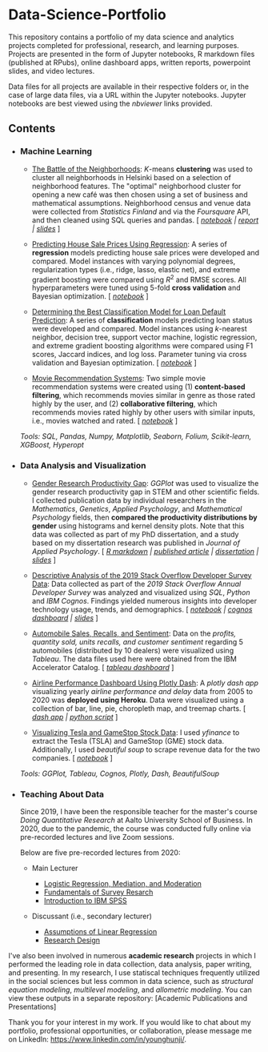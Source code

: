 # Data-Science-Portfolio

This repository contains a portfolio of my data science and analytics projects completed for professional, research, and learning purposes. Projects are presented in the form of Jupyter notebooks, R markdown files (published at RPubs), online dashboard apps, written reports, powerpoint slides, and video lectures.

Data files for all projects are available in their respective folders or, in the case of large data files, via a URL within the Jupyter notebooks. Jupyter notebooks are best viewed using the *nbviewer* links provided.

## Contents

+ ### Machine Learning
  + [The Battle of the Neighborhoods](https://github.com/bloonsinthesky/Data-Science-Portfolio/tree/main/The%20Battle%20of%20the%20Neighborhoods): *K*-means __clustering__ was used to cluster all neighborhoods in Helsinki based on a selection of neighborhood features. The "optimal" neighborhood cluster for opening a new café was then chosen using a set of business and mathematical assumptions. Neighborhood census and venue data were collected from *Statistics Finland* and via the *Foursquare* API, and then cleaned using SQL queries and pandas. [ *[notebook](https://nbviewer.jupyter.org/github/bloonsinthesky/Data-Science-Portfolio/blob/main/The%20Battle%20of%20the%20Neighborhoods/The%20Battle%20of%20the%20Neighborhoods.ipynb) | [report](https://github.com/bloonsinthesky/Data-Science-Portfolio/raw/main/The%20Battle%20of%20the%20Neighborhoods/The%20Battle%20of%20Neighborhoods%20-%20Report.pdf) | [slides](https://github.com/bloonsinthesky/Data-Science-Portfolio/raw/main/The%20Battle%20of%20the%20Neighborhoods/The%20Battle%20of%20the%20Neighborhoods%20-%20Slides.pptx)* ]
  
  + [Predicting House Sale Prices Using Regression](https://github.com/bloonsinthesky/Data-Science-Portfolio/tree/main/Predicting%20House%20Sale%20Prices%20Using%20Regression): A series of **regression** models predicting house sale prices were developed and compared. Model instances with varying polynomial degrees, regularization types (i.e., ridge, lasso, elastic net), and extreme gradient boosting were compared using *R*<sup>2</sup> and RMSE scores. All hyperparameters were tuned using 5-fold **cross validation** and Bayesian optimization. [ *[notebook](https://nbviewer.jupyter.org/github/bloonsinthesky/Data-Science-Portfolio/blob/main/Predicting%20House%20Sale%20Prices%20Using%20Regression/Predicting%20House%20Sale%20Prices%20Using%20Regression.ipynb)* ]
  
  + [Determining the Best Classification Model for Loan Default Prediction](https://github.com/bloonsinthesky/Data-Science-Portfolio/tree/main/Determining%20the%20Best%20Classification%20Model%20for%20Loan%20Default%20Prediction): A series of **classification** models predicting loan status were developed and compared. Model instances using *k*-nearest neighbor, decision tree, support vector machine, logistic regression, and extreme gradient boosting algorithms were compared using F1 scores, Jaccard indices, and log loss. Parameter tuning via cross validation and Bayesian optimization. [ *[notebook](https://nbviewer.jupyter.org/github/bloonsinthesky/Data-Science-Portfolio/blob/main/Determining%20the%20Best%20Classification%20Model%20for%20Loan%20Default%20Prediction/Determining%20the%20Best%20Classification%20Model%20for%20Loan%20Default%20Prediction.ipynb)* ]
  
  + [Movie Recommendation Systems](https://github.com/bloonsinthesky/Data-Science-Portfolio/tree/main/Movie%20Recommendation%20Systems): Two simple movie recommendation systems were created using (1) **content-based filtering**, which recommends movies similar in genre as those rated highly by the user, and (2) **collaborative filtering**, which recommends movies rated highly by other users with similar inputs, i.e., movies watched and rated. [ *[notebook](https://nbviewer.jupyter.org/github/bloonsinthesky/Data-Science-Portfolio/blob/main/Movie%20Recommendation%20Systems/Movie%20Recommendation%20Systems.ipynb)* ]

  *Tools: SQL, Pandas, Numpy, Matplotlib, Seaborn, Folium, Scikit-learn, XGBoost, Hyperopt*

+ ### Data Analysis and Visualization
  + [Gender Research Productivity Gap](https://github.com/bloonsinthesky/Data-Science-Portfolio/tree/main/Gender%20Research%20Productivity%20Gap): *GGPlot* was used to visualize the gender research productivity gap in STEM and other scientific fields. I collected publication data by individual researchers in the *Mathematics*, *Genetics*, *Applied Psychology*, and *Mathematical Psychology* fields, then **compared the productivity distributions by gender** using histograms and kernel density plots. Note that this data was collected as part of my PhD dissertation, and a study based on my dissertation research was published in *Journal of Applied Psychology*. [ *[R markdown](https://rpubs.com/bloonsinthesky/gender_productivity_gap_vis) | [published article](https://github.com/bloonsinthesky/Data-Science-Portfolio/raw/main/Gender%20Research%20Productivity%20Gap/Gender%20Productivity%20Gap%20among%20Stars_JAP%20Article.pdf) | [dissertation](https://github.com/bloonsinthesky/Data-Science-Portfolio/raw/main/Gender%20Research%20Productivity%20Gap/PhD%20Thesis%20-%20Gender%20Performance%20Gap%20among%20Star%20Performers%20in%20STEM.pdf) | [slides](https://github.com/bloonsinthesky/Data-Science-Portfolio/raw/main/Gender%20Research%20Productivity%20Gap/Gender%20Productivity%20Gap%20Among%20Stars_Aalto%20Biz%20Seminar.pptx)* ]
   
  + [Descriptive Analysis of the 2019 Stack Overflow Developer Survey Data](https://github.com/bloonsinthesky/Data-Science-Portfolio/tree/main/Descriptive%20Analysis%20of%20the%202019%20Stack%20Overflow%20Developer%20Survey%20Data): Data collected as part of the *2019 Stack Overflow Annual Developer Survey* was analyzed and visualized using *SQL*, *Python* and *IBM Cognos*. Findings yielded numerous insights into developer technology usage, trends, and demographics. [ *[notebook](https://nbviewer.jupyter.org/github/bloonsinthesky/Data-Science-Portfolio/blob/main/Descriptive%20Analysis%20of%20the%202019%20Stack%20Overflow%20Developer%20Survey%20Data/Descriptive%20Analysis%20of%20the%202019%20Stack%20Overflow%20Developer%20Survey%20Data.ipynb) | [cognos dashboard](https://eu-gb.dataplatform.cloud.ibm.com/dashboards/171ae20c-d010-40b8-8837-c0da7850a86b/view/0509dd3d6e9437df42b4f2e407c87f052c662c0fb4bb8305d1d07b490e337197f06c1490c87e4f0f8f430c30a6be440ac9) | [slides](https://github.com/bloonsinthesky/Data-Science-Portfolio/raw/main/Descriptive%20Analysis%20of%20the%202019%20Stack%20Overflow%20Developer%20Survey%20Data/Descriptive%20Analysis%20of%20the%202019%20Stack%20Overflow%20Developer%20Survey%20Data%20-%20presentation.pptx)* ]

  + [Automobile Sales, Recalls, and Sentiment](https://github.com/bloonsinthesky/Data-Science-Portfolio/tree/main/Automobile%20Sales%2C%20Recalls%2C%20and%20Sentiment): Data on the *profits, quantity sold, units recalls, and customer sentiment* regarding 5 automobiles (distributed by 10 dealers) were visualized using *Tableau*. The data files used here were obtained from the IBM Accelerator Catalog. [ *[tableau dashboard](https://public.tableau.com/app/profile/younghunji/viz/AutomobilsSalesRecallsandSentiment/Dashboard1)* ] 
  
  + [Airline Performance Dashboard Using Plotly Dash](https://github.com/bloonsinthesky/Data-Science-Portfolio/tree/main/Airline%20Performance%20Dashboard%20Using%20Plotly%20Dash): A *plotly dash app* visualizing yearly *airline performance and delay* data from 2005 to 2020 was **deployed using Heroku**. Data were visualized using a collection of bar, line, pie, choropleth map, and treemap charts. [ *[dash app](https://airline-dashboard.herokuapp.com/) | [python script](https://github.com/bloonsinthesky/Data-Science-Portfolio/blob/main/Airline%20Performance%20Dashboard%20Using%20Plotly%20Dash/app.py)* ]
  
  + [Visualizing Tesla and GameStop Stock Data](https://github.com/bloonsinthesky/Data-Science-Portfolio/tree/main/Visualizing%20Tesla%20and%20GameStop%20Stock%20Data): I used *yfinance* to extract the Tesla (TSLA) and GameStop (GME) stock data. Additionally, I used *beautiful soup* to scrape revenue data for the two companies. [ *[notebook](https://nbviewer.jupyter.org/github/bloonsinthesky/Data-Science-Portfolio/blob/main/Visualizing%20Tesla%20and%20GameStop%20Stock%20Data/Visualizing%20Tesla%20and%20GameStop%20Stock%20Data.ipynb)* ]

  *Tools: GGPlot, Tableau, Cognos, Plotly, Dash, BeautifulSoup*

+ ### Teaching About Data
  Since 2019, I have been the responsible teacher for the master's course *Doing Quantitative Research* at Aalto University School of Business. In 2020, due to the pandemic, the course was conducted fully online via pre-recorded lectures and live Zoom sessions. 
  
  Below are five pre-recorded lectures from 2020:
  
  + Main Lecturer
    + [Logistic Regression, Mediation, and Moderation](https://aalto.cloud.panopto.eu/Panopto/Pages/Viewer.aspx?id=bcfed629-80b2-4c56-b2d3-acb600eb97a9)
    + [Fundamentals of Survey Resarch](https://aalto.cloud.panopto.eu/Panopto/Pages/Viewer.aspx?id=1a568a28-4dd2-410a-9856-ad4800b46411)
    + [Introduction to IBM SPSS](https://aalto.cloud.panopto.eu/Panopto/Pages/Viewer.aspx?id=08f27ca7-493c-4078-855b-acb600eb986e)
    
  + Discussant (i.e., secondary lecturer)
    + [Assumptions of Linear Regression](https://aalto.cloud.panopto.eu/Panopto/Pages/Viewer.aspx?id=10962a91-ba43-4c0f-828a-ad4800b6ade4)
    + [Research Design](https://aalto.cloud.panopto.eu/Panopto/Pages/Viewer.aspx?id=0b8ad79a-e0e8-41c5-b052-ad4800b6bec3) 
  
I've also been involved in numerous **academic research** projects in which I performed the leading role in data collection, data analysis, paper writing, and presenting. In my research, I use statiscal techniques frequently utilized in the social sciences but less common in data science, such as *structural equation modeling*, *multilevel modeling*, and *allometric modeling*. You can view these outputs in a separate repository: [Academic Publications and Presentations]
  
Thank you for your interest in my work. If you would like to chat about my portfolio, professional opportunities, or collaboration, please message me on LinkedIn: https://www.linkedin.com/in/younghunji/.

